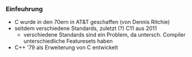 ### Einfeuhrung

* C wurde in den 70ern in AT&T geschaffen (von Dennis Ritchie)
* seitdem verschiedene Standards, zuletzt (?) C11 aus 2011
    * verschiedene Standards sind ein Problem, da untersch. Compiler unterschiedliche Featuresets haben
* C++ '79 als Erweiterung von C entwickelt
